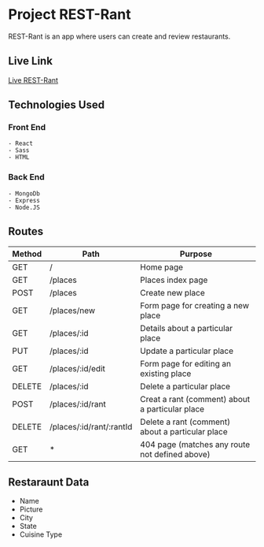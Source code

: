 # Project REST-Rant

REST-Rant is an app where users can create and review restaurants.

## Live Link

[Live REST-Rant](https://limitless-castle-20301.herokuapp.com/)

## Technologies Used
  
  ### Front End
    - React
    - Sass
    - HTML
    
  ### Back End
    - MongoDb
    - Express
    - Node.JS

## Routes

| Method | Path | Purpose |
| ------ | ---- | ------- |
| GET | / | Home page |
| GET | /places | Places index page |
| POST | /places | Create new place |
| GET | /places/new | Form page for creating a new place |
| GET | /places/:id | Details about a particular place |
| PUT | /places/:id | Update a particular place |
| GET | /places/:id/edit | Form page for editing an existing place |
| DELETE | /places/:id | Delete a particular place |
| POST | /places/:id/rant | Creat a rant (comment) about a particular place |
| DELETE | /places/:id/rant/:rantId | Delete a rant (comment) about a particular place |
| GET | * | 404 page (matches any route not defined above) |


## Restaraunt Data

- Name
- Picture
- City
- State
- Cuisine Type
